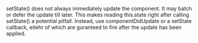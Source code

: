 setState() does not always immediately update the component. It may batch or defer the update till later. This makes reading this.state right after calling setState() a potential pitfall. Instead, use componentDidUpdate or a setState callback, eitehr of which are guranteed to fire after the update has been applied. 